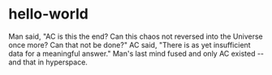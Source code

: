# hello-world

Man said, "AC is this the end? Can this chaos not reversed into the Universe once more? Can that not be done?"
AC said, "There is as yet insufficient data for a meaningful answer."
Man's last mind fused and only AC existed -- and that in hyperspace.
